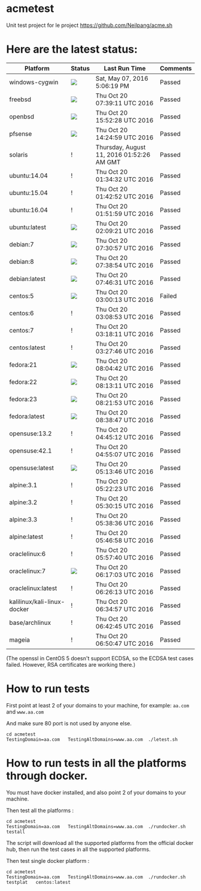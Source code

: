 # acmetest
Unit test project for le project https://github.com/Neilpang/acme.sh



# Here are the latest status:

| Platform | Status| Last Run Time| Comments|
-----------|-------|--------------|---------|
|windows-cygwin| ![](https://cdn.rawgit.com/Neilpang/letest/master/status/windows-cygwin.svg?1462640779)| Sat, May 07, 2016  5:06:19 PM| Passed |
|freebsd| ![](https://cdn.rawgit.com/Neilpang/letest/master/status/freebsd.svg?1476949151)| Thu Oct 20 07:39:11 UTC 2016| Passed |
|openbsd| ![](https://cdn.rawgit.com/Neilpang/letest/master/status/openbsd.svg?1476978748)| Thu Oct 20 15:52:28 UTC 2016| Passed |
|pfsense| ![](https://cdn.rawgit.com/Neilpang/letest/master/status/pfsense.svg?1476973499)| Thu Oct 20 14:24:59 UTC 2016| Passed |
|solaris| \![](https://cdn.rawgit.com/Neilpang/letest/master/status/solaris.svg?1470880346)| Thursday, August 11, 2016 01:52:26 AM GMT| Passed |
|ubuntu:14.04| \![](https://cdn.rawgit.com/Neilpang/letest/master/status/ubuntu-14.04.svg?1476927272)| Thu Oct 20 01:34:32 UTC 2016| Passed |
|ubuntu:15.04| \![](https://cdn.rawgit.com/Neilpang/letest/master/status/ubuntu-15.04.svg?1476927772)| Thu Oct 20 01:42:52 UTC 2016| Passed |
|ubuntu:16.04| \![](https://cdn.rawgit.com/Neilpang/letest/master/status/ubuntu-16.04.svg?1476928319)| Thu Oct 20 01:51:59 UTC 2016| Passed |
|ubuntu:latest| ![](https://cdn.rawgit.com/Neilpang/letest/master/status/ubuntu-latest.svg?1476929361)| Thu Oct 20 02:09:21 UTC 2016| Passed |
|debian:7| ![](https://cdn.rawgit.com/Neilpang/letest/master/status/debian-7.svg?1476948657)| Thu Oct 20 07:30:57 UTC 2016| Passed |
|debian:8| ![](https://cdn.rawgit.com/Neilpang/letest/master/status/debian-8.svg?1476949134)| Thu Oct 20 07:38:54 UTC 2016| Passed |
|debian:latest| ![](https://cdn.rawgit.com/Neilpang/letest/master/status/debian-latest.svg?1476949591)| Thu Oct 20 07:46:31 UTC 2016| Passed |
|centos:5| ![](https://cdn.rawgit.com/Neilpang/letest/master/status/centos-5.svg?1476932413)| Thu Oct 20 03:00:13 UTC 2016| Failed |
|centos:6| \![](https://cdn.rawgit.com/Neilpang/letest/master/status/centos-6.svg?1476932933)| Thu Oct 20 03:08:53 UTC 2016| Passed |
|centos:7| \![](https://cdn.rawgit.com/Neilpang/letest/master/status/centos-7.svg?1476933491)| Thu Oct 20 03:18:11 UTC 2016| Passed |
|centos:latest| \![](https://cdn.rawgit.com/Neilpang/letest/master/status/centos-latest.svg?1476934066)| Thu Oct 20 03:27:46 UTC 2016| Passed |
|fedora:21| ![](https://cdn.rawgit.com/Neilpang/letest/master/status/fedora-21.svg?1476950682)| Thu Oct 20 08:04:42 UTC 2016| Passed |
|fedora:22| ![](https://cdn.rawgit.com/Neilpang/letest/master/status/fedora-22.svg?1476951191)| Thu Oct 20 08:13:11 UTC 2016| Passed |
|fedora:23| ![](https://cdn.rawgit.com/Neilpang/letest/master/status/fedora-23.svg?1476951713)| Thu Oct 20 08:21:53 UTC 2016| Passed |
|fedora:latest| ![](https://cdn.rawgit.com/Neilpang/letest/master/status/fedora-latest.svg?1476952727)| Thu Oct 20 08:38:47 UTC 2016| Passed |
|opensuse:13.2| \![](https://cdn.rawgit.com/Neilpang/letest/master/status/opensuse-13.2.svg?1476938712)| Thu Oct 20 04:45:12 UTC 2016| Passed |
|opensuse:42.1| \![](https://cdn.rawgit.com/Neilpang/letest/master/status/opensuse-42.1.svg?1476939307)| Thu Oct 20 04:55:07 UTC 2016| Passed |
|opensuse:latest| ![](https://cdn.rawgit.com/Neilpang/letest/master/status/opensuse-latest.svg?1476940426)| Thu Oct 20 05:13:46 UTC 2016| Passed |
|alpine:3.1| \![](https://cdn.rawgit.com/Neilpang/letest/master/status/alpine-3.1.svg?1476940943)| Thu Oct 20 05:22:23 UTC 2016| Passed |
|alpine:3.2| \![](https://cdn.rawgit.com/Neilpang/letest/master/status/alpine-3.2.svg?1476941415)| Thu Oct 20 05:30:15 UTC 2016| Passed |
|alpine:3.3| \![](https://cdn.rawgit.com/Neilpang/letest/master/status/alpine-3.3.svg?1476941916)| Thu Oct 20 05:38:36 UTC 2016| Passed |
|alpine:latest| \![](https://cdn.rawgit.com/Neilpang/letest/master/status/alpine-latest.svg?1476942418)| Thu Oct 20 05:46:58 UTC 2016| Passed |
|oraclelinux:6| \![](https://cdn.rawgit.com/Neilpang/letest/master/status/oraclelinux-6.svg?1476943060)| Thu Oct 20 05:57:40 UTC 2016| Passed |
|oraclelinux:7| ![](https://cdn.rawgit.com/Neilpang/letest/master/status/oraclelinux-7.svg?1476944223)| Thu Oct 20 06:17:03 UTC 2016| Passed |
|oraclelinux:latest| \![](https://cdn.rawgit.com/Neilpang/letest/master/status/oraclelinux-latest.svg?1476944773)| Thu Oct 20 06:26:13 UTC 2016| Passed |
|kalilinux/kali-linux-docker| \![](https://cdn.rawgit.com/Neilpang/letest/master/status/kalilinux-kali-linux-docker.svg?1476945297)| Thu Oct 20 06:34:57 UTC 2016| Passed |
|base/archlinux| \![](https://cdn.rawgit.com/Neilpang/letest/master/status/base-archlinux.svg?1476945765)| Thu Oct 20 06:42:45 UTC 2016| Passed |
|mageia| \![](https://cdn.rawgit.com/Neilpang/letest/master/status/mageia.svg?1476946247)| Thu Oct 20 06:50:47 UTC 2016| Passed |
(The openssl in CentOS 5 doesn't support ECDSA, so the ECDSA test cases failed. However, RSA certificates are working there.)

# How to run tests

First point at least 2 of your domains to your machine, 
for example: `aa.com` and `www.aa.com`

And make sure 80 port is not used by anyone else.

```
cd acmetest
TestingDomain=aa.com   TestingAltDomains=www.aa.com  ./letest.sh
```

# How to run tests in all the platforms through docker.

You must have docker installed, and also point 2 of your domains to your machine.

Then test all the platforms :

```
cd acmetest
TestingDomain=aa.com   TestingAltDomains=www.aa.com  ./rundocker.sh  testall
```

The script will download all the supported platforms from the official docker hub, then run the test cases in all the supported platforms.

Then test single docker platform :

```
cd acmetest
TestingDomain=aa.com   TestingAltDomains=www.aa.com  ./rundocker.sh  testplat   centos:latest
```









